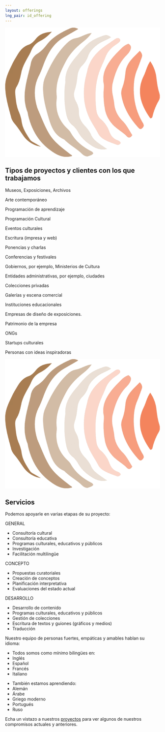 ```yaml
---
layout: offerings
lng_pair: id_offering
---
```

<script src="https://kit.fontawesome.com/9293cabefc.js" crossorigin="anonymous"></script>
<div class="row">
    <div>
        <div class="position-relative padding-container even-background">
            <div>
                <div class="photoTitle">
                    <img class="imgTitles" src="/assets/img/default/logo.webp" alt="Logo image" />
                    <h2 class="title2">Tipos de proyectos y clientes con los que trabajamos</h2>
                </div>
                <div class="offlist">
                    <p><i class="fa-solid fa-building-columns"></i>Museos, Exposiciones, Archivos</p>
                    <p><i class="fa-solid fa-palette"></i>Arte contemporáneo</p>
                    <p><i class="fa-solid fa-pen"></i>Programación de aprendizaje</p>
                    <p><i class="fa-solid fa-gear"></i>Programación Cultural</p>
                    <p><i class="fa-solid fa-masks-theater"></i>Eventos culturales</p>
                    <p><i class="fa-solid fa-pen-nib"></i>Escritura (impresa y web)</p>
                    <p><i class="fa-solid fa-comments"></i>Ponencias y charlas</p>
                    <p><i class="fa-solid fa-users"></i>Conferencias y festivales</p>
                    <p><i class="fa-solid fa-building"></i>Gobiernos, por ejemplo, Ministerios de Cultura</p>
                    <p><i class="fa-solid fa-city"></i>Entidades administrativas, por ejemplo, ciudades</p>
                    <p><i class="fa-solid fa-paintbrush"></i>Colecciones privadas</p>
                    <p><i class="fa-solid fa-handshake"></i>Galerías y escena comercial</p>
                    <p><i class="fa-solid fa-school"></i>Instituciones educacionales</p>
                    <p><i class="fa-solid fa-list-check"></i>Empresas de diseño de exposiciones.</p>
                    <p><i class="fa-solid fa-sitemap"></i>Patrimonio de la empresa </p>
                    <p><i class="fa-solid fa-building-ngo"></i>ONGs</p>
                    <p><i class="fa-solid fa-rocket"></i>Startups culturales</p>
                    <p><i class="fa-solid fa-lightbulb"></i>Personas con ideas inspiradoras</p>
                </div>
            </div>
            <div id="services">
                <div class="photoTitle">
                    <img class="imgTitles" src="/assets/img/default/logo.webp" alt="Logo image" />
                    <h2 class="title2">Servicios</h2>
                </div>
                <p>Podemos apoyarle en varias etapas de su proyecto:</p>
                <div id="offering-services" class="companiesProjectsContainer">
                    <div>
                        <p>GENERAL</p>
                        <ul>
                            <li>Consultoría cultural</li>
                            <li>Consultoría educativa</li>
                            <li>Programas culturales, educativos y públicos</li>
                            <li>Investigación</li>
                            <li>Facilitación multilingüe</li>
                        </ul>
                    </div>
                    <div>
                        <p>CONCEPTO</p>
                        <ul>
                            <li>Propuestas curatoriales</li>
                            <li>Creación de conceptos</li>
                            <li>Planificación interpretativa</li>
                            <li>Evaluaciones del estado actual</li>
                        </ul>
                    </div>
                    <div>
                        <p>DESARROLLO</p>
                        <ul>
                            <li>Desarrollo de contenido</li>
                            <li>Programas culturales, educativos y públicos</li>
                            <li>Gestión de colecciones</li>
                            <li>Escritura de textos y guiones (gráficos y medios)</li>
                            <li>Traducción</li>
                        </ul>
                    </div>
                </div>
                <p>Nuestro equipo de personas fuertes, empáticas y amables hablan su idioma:</p>
                <div class="companiesProjectsContainer">
                        <ul class="sub-item">
                            <li>Todos somos como mínimo bilingües en:</li>
                            <li>Inglés</li>
                            <li>Español</li>
                            <li>Francés</li>
                            <li>Italiano</li>
                        </ul>
                        <ul class="sub-item">
                            <li>También estamos aprendiendo:</li>
                            <li>Alemán</li>
                            <li>Árabe</li>
                            <li>Griego moderno</li>
                            <li>Portugués</li>
                            <li>Ruso</li>
                        </ul>
                </div>
                <p>Echa un vistazo a nuestros <a class="link" href="projects.html">proyectos</a> para ver algunos de nuestros compromisos actuales y anteriores.</p>
            </div>
         </div>
    </div> 
</div>